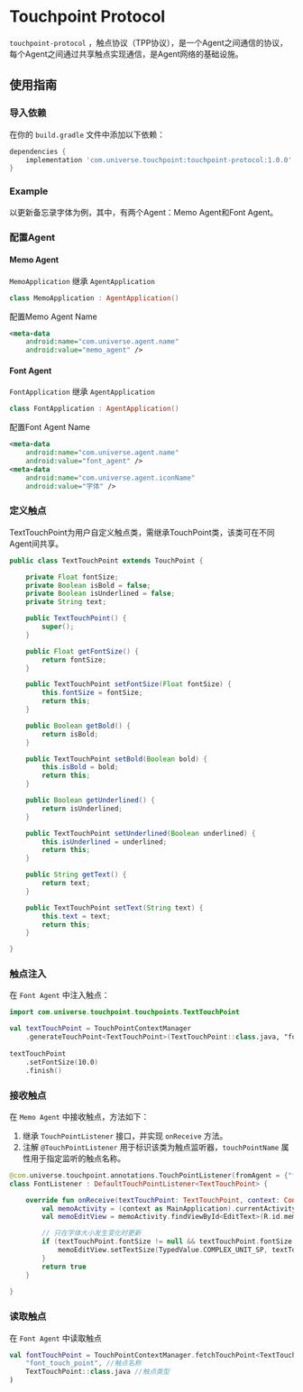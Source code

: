 # Touchpoint Protocol

`touchpoint-protocol` ，触点协议（TPP协议），是一个Agent之间通信的协议，每个Agent之间通过共享触点实现通信，是Agent网络的基础设施。

## 使用指南

### 导入依赖

在你的 `build.gradle` 文件中添加以下依赖：

```gradle
dependencies {
    implementation 'com.universe.touchpoint:touchpoint-protocol:1.0.0'
}
```

### Example

以更新备忘录字体为例，其中，有两个Agent：Memo Agent和Font Agent。

### 配置Agent

#### Memo Agent

`MemoApplication` 继承 `AgentApplication`
```kotlin
class MemoApplication : AgentApplication()
```

配置Memo Agent Name
```xml
<meta-data
    android:name="com.universe.agent.name"
    android:value="memo_agent" />
```

#### Font Agent

`FontApplication` 继承 `AgentApplication`
```kotlin
class FontApplication : AgentApplication()
```

配置Font Agent Name
```xml
<meta-data
    android:name="com.universe.agent.name"
    android:value="font_agent" />
<meta-data
    android:name="com.universe.agent.iconName"
    android:value="字体" />
```

### 定义触点

TextTouchPoint为用户自定义触点类，需继承TouchPoint类，该类可在不同Agent间共享。

```java
public class TextTouchPoint extends TouchPoint {

    private Float fontSize;
    private Boolean isBold = false;
    private Boolean isUnderlined = false;
    private String text;

    public TextTouchPoint() {
        super();
    }

    public Float getFontSize() {
        return fontSize;
    }

    public TextTouchPoint setFontSize(Float fontSize) {
        this.fontSize = fontSize;
        return this;
    }

    public Boolean getBold() {
        return isBold;
    }

    public TextTouchPoint setBold(Boolean bold) {
        this.isBold = bold;
        return this;
    }

    public Boolean getUnderlined() {
        return isUnderlined;
    }

    public TextTouchPoint setUnderlined(Boolean underlined) {
        this.isUnderlined = underlined;
        return this;
    }

    public String getText() {
        return text;
    }

    public TextTouchPoint setText(String text) {
        this.text = text;
        return this;
    }

}
```

### 触点注入

在 `Font Agent` 中注入触点：

```kotlin
import com.universe.touchpoint.touchpoints.TextTouchPoint

val textTouchPoint = TouchPointContextManager
    .generateTouchPoint<TextTouchPoint>(TextTouchPoint::class.java, "font_touch_point")
            
textTouchPoint
    .setFontSize(10.0)
    .finish()
```

### 接收触点
在 `Memo Agent` 中接收触点，方法如下：<br>
1. 继承 `TouchPointListener` 接口，并实现 `onReceive` 方法。<br>
2. 注解 `@TouchPointListener` 用于标识该类为触点监听器，`touchPointName` 属性用于指定监听的触点名称。

```kotlin
@com.universe.touchpoint.annotations.TouchPointListener(fromAgent = {"font_touch_point"})
class FontListener : DefaultTouchPointListener<TextTouchPoint> {

    override fun onReceive(textTouchPoint: TextTouchPoint, context: Context): Boolean {
        val memoActivity = (context as MainApplication).currentActivity as MemoActivity
        val memoEditView = memoActivity.findViewById<EditText>(R.id.memo_text_view)

        // 只在字体大小发生变化时更新
        if (textTouchPoint.fontSize != null && textTouchPoint.fontSize != 1f) {
            memoEditView.setTextSize(TypedValue.COMPLEX_UNIT_SP, textTouchPoint.fontSize)
        }
        return true
    }
        
}
```

### 读取触点

在 `Font Agent` 中读取触点

```kotlin
val fontTouchPoint = TouchPointContextManager.fetchTouchPoint<TextTouchPoint>(
    "font_touch_point", //触点名称
    TextTouchPoint::class.java //触点类型
)
```